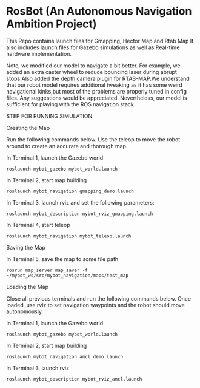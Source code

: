 # RosBot (An Autonomous Navigation Ambition Project)
This Repo contains launch files for Gmapping, Hector Map and Rtab Map 
It also includes launch files for Gazebo simulations as well as Real-time hardware implementation.


Note, we modified our model to navigate a bit better. For example, we added an extra caster wheel to reduce bouncing laser during abrupt stops.Also added the depth camera plugin for RTAB-MAP.We understand that our robot model requires additional tweaking as it has some weird navigational kinks,but most of the problems are properly tuned in config files. Any suggestions would be appreciated. Nevertheless, our model is sufficient for playing with the ROS navigation stack. 

STEP FOR RUNNING SIMULATION

 Creating the Map

Run the following commands below. Use the teleop to move the robot around to create an accurate and thorough map.

In Terminal 1, launch the Gazebo world

`roslaunch mybot_gazebo mybot_world.launch`

In Terminal 2, start map building

`roslaunch mybot_navigation gmapping_demo.launch`


In Terminal 3, launch rviz and set the following parameters:

`roslaunch mybot_description mybot_rviz_gmapping.launch`


In Terminal 4, start teleop

`roslaunch mybot_navigation mybot_teleop.launch`


Saving the Map

In Terminal 5, save the map to some file path

`rosrun map_server map_saver -f ~/mybot_ws/src/mybot_navigation/maps/test_map`


Loading the Map

Close all previous terminals and run the following commands below. Once loaded, use rviz to set navigation waypoints and the robot should move autonomously.

In Terminal 1, launch the Gazebo world

`roslaunch mybot_gazebo mybot_world.launch`


In Terminal 2, start map building

`roslaunch mybot_navigation amcl_demo.launch`


In Terminal 3, launch rviz

`roslaunch mybot_description mybot_rviz_amcl.launch`





